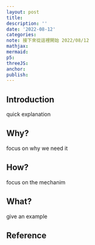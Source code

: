 ```yaml
---
layout: post
title:
description: ''
date: '2022-08-12'
categories:
note: 接下來從這裡開始 2022/08/12
mathjax:
mermaid:
p5:
threeJS:
anchor:
publish:
---
```


## Introduction

quick explanation

## Why?

focus on why we need it

## How?

focus on the mechanim

## What?

give an example

## Reference
